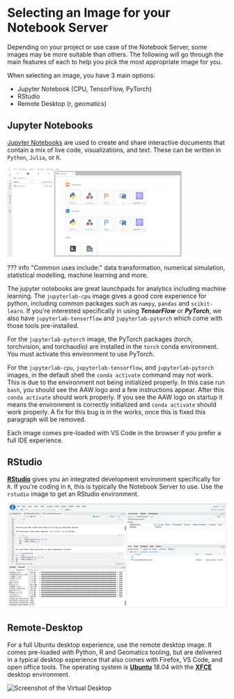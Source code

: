 # Selecting an Image for your Notebook Server

Depending on your project or use case of the Notebook Server, some images may be
more suitable than others. The following will go through the main features of
each to help you pick the most appropriate image for you.

When selecting an image, you have 3 main options:

- Jupyter Notebook (CPU, TensorFlow, PyTorch)
- RStudio
- Remote Desktop (r, geomatics)

## Jupyter Notebooks

[Jupyter Notebooks](https://jupyter.org/) are used to create and share
interactive documents that contain a mix of live code, visualizations, and text.
These can be written in `Python`, `Julia`, or `R`.

![Jupyter Notebooks](../images/jupyter_in_action.png)

<!-- prettier-ignore -->
??? info "Common uses include:"
    data transformation, numerical simulation, statistical
    modelling, machine learning and more.

The jupyter notebooks are great launchpads for analytics including machine
learning. The `jupyterlab-cpu` image gives a good core experience for python,
including common packages such as `numpy`, `pandas` and `scikit-learn`. If
you're interested specifically in using **_TensorFlow_** or **_PyTorch_**, we
also have `jupyterlab-tensorflow` and `jupyterlab-pytorch` which come with those
tools pre-installed.

For the `jupyterlab-pytorch` image, the PyTorch packages (torch, torchvision,
and torchaudio) are installed in the `torch` conda environment. You must
activate this environment to use PyTorch.

For the `jupyterlab-cpu`, `jupyterlab-tensorflow`, and `jupyterlab-pytorch`
images, in the default shell the `conda activate` command may not work. This is
due to the environment not being initialized properly. In this case run `bash`,
you should see the AAW logo and a few instructions appear. After this
`conda activate` should work properly. If you see the AAW logo on startup it
means the environment is correctly initialized and `conda activate` should work
properly. A fix for this bug is in the works, once this is fixed this paragraph
will be removed.

Each image comes pre-loaded with VS Code in the browser if you prefer a full IDE
experience.

## RStudio

**[RStudio](RStudio/)** gives you an integrated development environment
specifically for `R`. If you're coding in `R`, this is typically the Notebook
Server to use. Use the `rstudio` image to get an RStudio environment.

![RStudio](../images/rstudio_visual.png)

## Remote-Desktop

For a full Ubuntu desktop experience, use the remote desktop image. It comes
pre-loaded with Python, R and Geomatics tooling, but are delivered in a typical
desktop experience that also comes with Firefox, VS Code, and open office tools.
The operating system is **[Ubuntu](https://ubuntu.com/about)** 18.04 with the
**[XFCE](https://www.xfce.org/about)** desktop environment.

![Screenshot of the Virtual Desktop](../images/rd_desktop.png)
